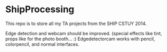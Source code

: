 ShipProcessing
==============
This repo is to store all my TA projects from the SHIP CSTUY 2014.

Edge detection and webcam should be improved. (special effects like tint, props like for the photo booth... :)
Edgedetectorcam works with pencil, colorpencil, and normal interfaces.